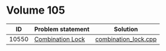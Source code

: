 # Volume 105

|  ID   |                                                          Problem statement                                                          |                    Solution                    |
|:-----:|:------------------------------------------------------------------------------------------------------------------------------------|:----------------------------------------------:|
| 10550 | [Combination Lock](http://uva.onlinejudge.org/index.php?option=com_onlinejudge&Itemid=8&category=17&page=show_problem&problem=1491) | [combination_lock.cpp](./combination_lock.cpp) |
